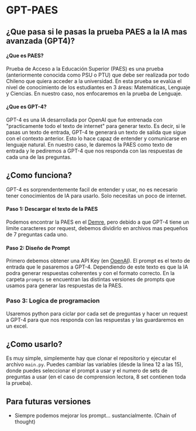 # GPT-PAES

## ¿Que pasa si le pasas la prueba PAES a la IA mas avanzada (GPT4)?

#### ¿Que es PAES?
Prueba de Acceso a la Educación Superior (PAES) es una prueba (anteriormente conocida como PSU o PTU) que debe ser realizada por todo Chileno que quiera acceder a la universidad. En esta prueba se evalúa el nivel de conocimiento de los estudiantes en 3 áreas: Matemáticas, Lenguaje y Ciencias.
En nuestro caso, nos enfocaremos en la prueba de Lenguaje.

#### ¿Que es GPT-4?
GPT-4 es una IA desarrollada por OpenAI que fue entrenada con "practicamente todo el texto de internet" para generar texto. Es decir, si le pasas un texto de entrada, GPT-4 te generará un texto de salida que sigue con el contexto anterior. Esto lo hace capaz de entender y comunicarse en lenguaje natural.
En nuestro caso, le daremos la PAES como texto de entrada y le pediremos a GPT-4 que nos responda con las respuestas de cada una de las preguntas.

## ¿Como funciona?

GPT-4 es sorprendentemente facil de entender y usar, no es necesario tener conocimientos de IA para usarlo. Solo necesitas un poco de internet.

#### Paso 1: Descargar el texto de la PAES
Podemos encontrar la PAES en el [Demre](https://demre.cl/publicaciones/2023/pruebas-oficiales-paes), pero debido a que GPT-4 tiene un limite caracteres por request, debemos dividirlo en archivos mas pequeños de 7 preguntas cada uno. 

#### Paso 2: Diseño de Prompt
Primero debemos obtener una API Key (en [OpenAI](https://beta.openai.com/)).
El prompt es el texto de entrada que le pasaremos a GPT-4. Dependiendo de este texto es que la IA podra generar respuestas coherentes y con el formato correcto. En la carpeta `prompts` se encuentran las distintas versiones de prompts que usamos para generar las respuestas de la PAES.

### Paso 3: Logica de programacion
Usaremos python para ciclar por cada set de preguntas y hacer un request a GPT-4 para que nos responda con las respuestas y las guardaremos en un excel.

## ¿Como usarlo?
Es muy simple, simplemente hay que clonar el repositorio y ejecutar el archivo `main.py`.
Puedes cambiar las variables (desde la linea 12 a las 15), donde puedes seleccionar el prompt a usar y el numero de sets de preguntas a usar (en el caso de comprension lectora, 8 set contienen toda la prueba).

## Para futuras versiones
- Siempre podemos mejorar los prompt... sustancialmente. (Chain of thought)
